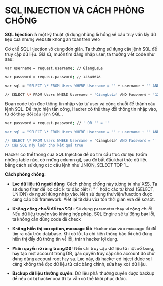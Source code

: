 # SQL INJECTION VÀ CÁCH PHÒNG CHỐNG

**SQL Injection** là một kỹ thuật lợi dụng những lỗ hổng về câu truy vấn lấy dữ liệu của những website không an toàn trên web

Cơ chế SQL Injection vô cùng đơn giản. Ta thường sử dụng câu lệnh SQL để truy cập dữ liệu. Giả sử, muốn tìm đăng nhập user, ta thường viết code như sau:

```sh
var username = request.username; // GiangLeLe

var password = request.password; // 12345678

var sql = "SELECT \* FROM Users WHERE Username = '" + username + "' AND Password = '" + password + "'";

// SELECT \* FROM Users WHERE Username = 'GiangLeLe' AND Password = '12345678' 
```

Đoạn code trên đọc thông tin nhập vào từ user và cộng chuỗi để thành câu lệnh SQL. Để thực hiện tấn công, Hacker có thể thay đổi thông tin nhập vào, từ đó thay đổi câu lệnh SQL .

```sh
var password = request.password; // ' OR '' = ''

var sql = "SELECT \* FROM Users WHERE Username = '" + username + "' AND Password = '" + password + "'";

// SELECT \* FROM Users WHERE Username = 'GiangLeLe' AND Password = '' OR '' = ''  
// Câu SQL này luôn cho kết quả true
```

Hacker có thể thông qua SQL Injection để dò tìm cấu trúc dữ liệu (Gồm những table nào, có những column gì), sau đó bắt đầu khai thác dữ liệu bằng cách sử dụng các câu lệnh như UNION, SELECT TOP 1…

**Cách phòng chống:**

- **Lọc dữ liệu từ người dùng:** Cách phòng chống này tương tự như XSS. Ta sử dụng filter để lọc các kí tự đặc biệt (; ” ‘) hoặc các từ khoá (SELECT, UNION) do người dùng nhập vào. Nên sử dụng thư viện/function được cung cấp bởi framework. Viết lại từ đầu vừa tốn thời gian vừa dễ sơ sót.

- **Không cộng chuỗi để tạo SQL:** Sử dụng parameter thay vì cộng chuỗi. Nếu dữ liệu truyền vào không hợp pháp, SQL Engine sẽ tự động báo lỗi, ta không cần dùng code để check.

- **Không hiển thị exception, message lỗi:** Hacker dựa vào message lỗi để tìm ra cấu trúc database. Khi có lỗi, ta chỉ hiện thông báo lỗi chứ đừng hiển thị đầy đủ thông tin về lỗi, tránh hacker lợi dụng.

- **Phân quyền rõ ràng trong DB:** Nếu chỉ truy cập dữ liệu từ một số bảng, hãy tạo một account trong DB, gán quyền truy cập cho account đó chứ đừng dùng account root hay sa. Lúc này, dù hacker có inject được sql cũng không thể đọc dữ liệu từ các bảng chính, sửa hay xoá dữ liệu.

- **Backup dữ liệu thường xuyên:** Dữ liệu phải thường xuyên được backup để nếu có bị hacker xoá thì ta vẫn có thể khôi phục được. 
